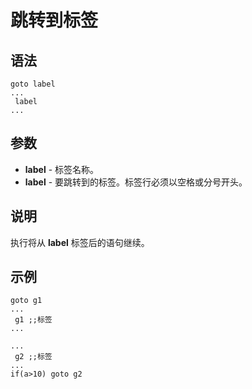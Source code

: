 # 跳转到标签

## 语法

```qm
goto label
...
 label
...
```

## 参数

- **label** - 标签名称。
- **label** - 要跳转到的标签。标签行必须以空格或分号开头。

## 说明

执行将从 **label** 标签后的语句继续。

## 示例

```qm
goto g1
...
 g1 ;;标签
...

...
 g2 ;;标签
...
if(a>10) goto g2
```